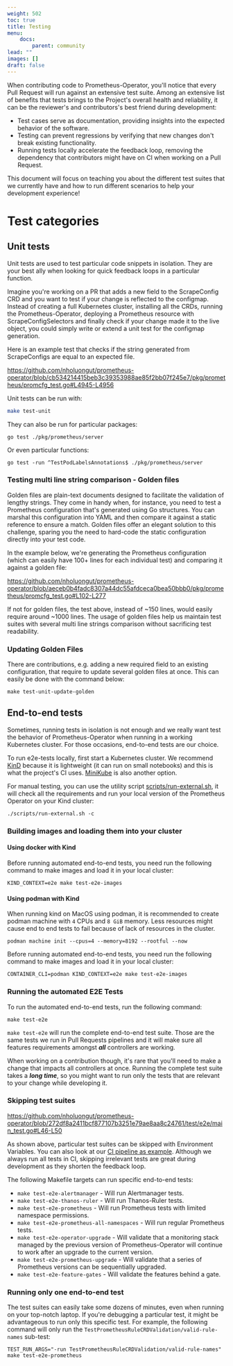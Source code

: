 ```yaml
---
weight: 502
toc: true
title: Testing
menu:
    docs:
        parent: community
lead: ""
images: []
draft: false
---
```


When contributing code to Prometheus-Operator, you'll notice that every Pull Request will run against an extensive test suite. Among an extensive list of benefits that tests brings to the Project's overall health and reliability, it can be the reviewer's and contributors's best friend during development:

* Test cases serve as documentation, providing insights into the expected behavior of the software.
* Testing can prevent regressions by verifying that new changes don't break existing functionality.
* Running tests locally accelerate the feedback loop, removing the dependency that contributors might have on CI when working on a Pull Request.

This document will focus on teaching you about the different test suites that we currently have and how to run different scenarios to help your development experience!

# Test categories

## Unit tests

Unit tests are used to test particular code snippets in isolation. They are your best ally when looking for quick feedback loops in a particular function.

Imagine you're working on a PR that adds a new field to the ScrapeConfig CRD and you want to test if your change is reflected to the configmap. Instead of creating a full Kubernetes cluster, installing all the CRDs, running the Prometheus-Operator, deploying a Prometheus resource with ScrapeConfigSelectors and finally check if your change made it to the live object, you could simply write or extend a unit test for the configmap generation.

Here is an example test that checks if the string generated from ScrapeConfigs are equal to an expected file.

https://github.com/nholuongut/prometheus-operator/blob/cb534214415beb3c39353988ae85f2bb07f245e7/pkg/prometheus/promcfg_test.go#L4945-L4956

Unit tests can be run with:

```bash
make test-unit
```

They can also be run for particular packages:

```
go test ./pkg/prometheus/server
```

Or even particular functions:

```
go test -run ^TestPodLabelsAnnotations$ ./pkg/prometheus/server
```

### Testing multi line string comparison - Golden files

Golden files are plain-text documents designed to facilitate the validation of lengthy strings. They come in handy when, for instance, you need to test a Prometheus configuration that's generated using Go structures. You can marshal this configuration into YAML and then compare it against a static reference to ensure a match. Golden files offer an elegant solution to this challenge, sparing you the need to hard-code the static configuration directly into your test code.

In the example below, we're generating the Prometheus configuration (which can easily have 100+ lines for each individual test) and comparing it against a golden file:

https://github.com/nholuongut/prometheus-operator/blob/aeceb0b4fadc8307a44dc55afdceca0bea50bbb0/pkg/prometheus/promcfg_test.go#L102-L277

If not for golden files, the test above, instead of ~150 lines, would easily require around ~1000 lines. The usage of golden files help us maintain test suites with several multi line strings comparison without sacrificing test readability.

### Updating Golden Files

There are contributions, e.g. adding a new required field to an existing configuration, that require to update several golden files at once. This can easily be done with the command below:

```
make test-unit-update-golden
```

## End-to-end tests

Sometimes, running tests in isolation is not enough and we really want test the behavior of Prometheus-Operator when running in a working Kubernetes cluster. For those occasions, end-to-end tests are our choice.

To run e2e-tests locally, first start a Kubernetes cluster. We recommend [KinD](https://kind.sigs.k8s.io/) because it is lightweight (it can run on small notebooks) and this is what the project's CI uses. [MiniKube](https://minikube.sigs.k8s.io/docs/start/) is also another option.

For manual testing, you can use the utility script [scripts/run-external.sh](scripts/run-external.sh), it will check all the requirements and run your local version of the Prometheus Operator on your Kind cluster:

```shell
./scripts/run-external.sh -c
```

### Building images and loading them into your cluster

#### Using docker with Kind

Before running automated end-to-end tests, you need run the following command to make images and load it in your local cluster:

```shell
KIND_CONTEXT=e2e make test-e2e-images
```

#### Using podman with Kind

When running kind on MacOS using podman, it is recommended to create podman machine with `4` CPUs and `8 GiB` memory. Less resources might cause end to end tests to fail because of lack of resources in the cluster.

```shell
podman machine init --cpus=4 --memory=8192 --rootful --now
```

Before running automated end-to-end tests, you need run the following command to make images and load it in your local cluster:

```shell
CONTAINER_CLI=podman KIND_CONTEXT=e2e make test-e2e-images
```

### Running the automated E2E Tests

To run the automated end-to-end tests, run the following command:

```shell
make test-e2e
```

`make test-e2e` will run the complete end-to-end test suite. Those are the same tests we run in Pull Requests pipelines and it will make sure all features requirements amongst ***all*** controllers are working.

When working on a contribution though, it's rare that you'll need to make a change that impacts all controllers at once. Running the complete test suite takes a ***long time***, so you might want to run only the tests that are relevant to your change while developing it.

### Skipping test suites

https://github.com/nholuongut/prometheus-operator/blob/272df8a2411bcf877107b3251e79ae8aa8c24761/test/e2e/main_test.go#L46-L50

As shown above, particular test suites can be skipped with Environment Variables. You can also look at our [CI pipeline as example](https://github.com/nholuongut/prometheus-operator/blob/272df8a2411bcf877107b3251e79ae8aa8c24761/.github/workflows/e2e.yaml#L85-L94). Although we always run all tests in CI, skipping irrelevant tests are great during development as they shorten the feedback loop.

The following Makefile targets can run specific end-to-end tests:

* `make test-e2e-alertmanager` - Will run Alertmanager tests.
* `make test-e2e-thanos-ruler` - Will run Thanos-Ruler tests.
* `make test-e2e-prometheus` - Will run Prometheus tests with limited namespace permissions.
* `make test-e2e-prometheus-all-namespaces` - Will run regular Prometheus tests.
* `make test-e2e-operator-upgrade` - Will validate that a monitoring stack managed by the previous version of Prometheus-Operator will continue to work after an upgrade to the current version.
* `make test-e2e-prometheus-upgrade` - Will validate that a series of Prometheus versions can be sequentially upgraded.
* `make test-e2e-feature-gates` - Will validate the features behind a gate.

### Running only one end-to-end test

The test suites can easily take some dozens of minutes, even when running on your top-notch laptop. If you're debugging a particular test, it might be advantageous to run only this specific test. For example, the following command will only run the `TestPrometheusRuleCRDValidation/valid-rule-names` sub-test:

```shell
TEST_RUN_ARGS="-run TestPrometheusRuleCRDValidation/valid-rule-names" make test-e2e-prometheus
```
